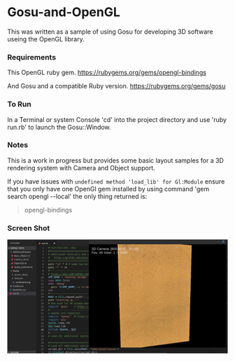 # Gosu-and-OpenGL


This was written as a sample of using Gosu for developing 3D software useing the OpenGL library.


### Requirements
This OpenGL ruby gem.
https://rubygems.org/gems/opengl-bindings

And Gosu and a compatible Ruby version.
https://rubygems.org/gems/gosu

### To Run

In a Terminal or system Console 'cd' into the project directory and use 'ruby run.rb' to launch the Gosu::Window.


### Notes

This is a work in progress but provides some basic layout samples for a 3D rendering system with Camera and Object support.

If you have issues with `undefined method 'load_lib' for Gl:Module`
ensure that you only have one OpenGl gem installed by using command 'gem search opengl --local' the only thing returned is:
>opengl-bindings

### Screen Shot

![alt text](https://raw.githubusercontent.com/wigggles/Gosu-and-OpenGL/master/Media/Screen_Shots/Screen_Shot.png "")
